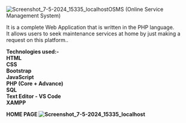 ![Screenshot_7-5-2024_15335_localhost](https://github.com/lata1912/OSMS/assets/86548551/631ea812-96bb-43ff-8e2f-202b0dab8d75)OSMS (Online Service Management System)<br>

It is a complete Web Application that is written in the PHP language. <br>
It allows users to seek maintenance services at home by just making a request on this platform..

<b>Technologies used:-<b><br>
HTML<br>
CSS<br>
Bootstrap<br>
JavaScript<br>
PHP (Core + Advance)<br>
SQL<br>
Text Editor - VS Code<br>
XAMPP<br>

HOME PAGE
![Screenshot_7-5-2024_15335_localhost](https://github.com/lata1912/OSMS/assets/86548551/0b94f99b-7996-4d8f-99d2-2c5c26145856)
